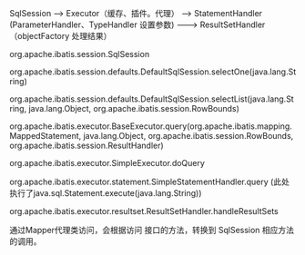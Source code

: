 

SqlSession -->  Executor（缓存、插件。代理） -->  StatementHandler (ParameterHandler、TypeHandler 设置参数) --->  ResultSetHandler（objectFactory  处理结果）



org.apache.ibatis.session.SqlSession


org.apache.ibatis.session.defaults.DefaultSqlSession.selectOne(java.lang.String)



org.apache.ibatis.session.defaults.DefaultSqlSession.selectList(java.lang.String, java.lang.Object, org.apache.ibatis.session.RowBounds)


org.apache.ibatis.executor.BaseExecutor.query(org.apache.ibatis.mapping.MappedStatement, java.lang.Object, org.apache.ibatis.session.RowBounds, org.apache.ibatis.session.ResultHandler)


org.apache.ibatis.executor.SimpleExecutor.doQuery


org.apache.ibatis.executor.statement.SimpleStatementHandler.query  (此处执行了java.sql.Statement.execute(java.lang.String))


org.apache.ibatis.executor.resultset.ResultSetHandler.handleResultSets


通过Mapper代理类访问，会根据访问  接口的方法，转换到 SqlSession  相应方法的调用。

